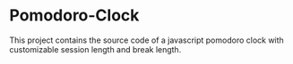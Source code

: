 # Pomodoro-Clock
This project contains the source code of a javascript pomodoro clock with customizable session length and break length.
